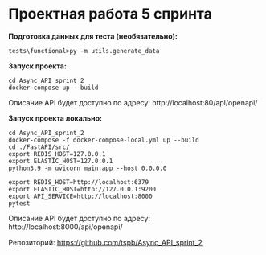 # Проектная работа 5 спринта
**Подготовка данных для теста (необязательно):** 
```
tests\functional>py -m utils.generate_data
```

**Запуск проекта:** 
```
cd Async_API_sprint_2
docker-compose up --build
```
Описание API будет доступно по адресу:
http://localhost:80/api/openapi/

**Запуск проекта локально:** 
```
cd Async_API_sprint_2
docker-compose -f docker-compose-local.yml up --build
cd ./FastAPI/src/
export REDIS_HOST=127.0.0.1
export ELASTIC_HOST=127.0.0.1
python3.9 -m uvicorn main:app --host 0.0.0.0

export REDIS_HOST=http://localhost:6379
export ELASTIC_HOST=http://127.0.0.1:9200
export API_SERVICE=http://localhost:8000
pytest
```
Описание API будет доступно по адресу:
http://localhost:8000/api/openapi/

Репозиторий:
https://github.com/tspb/Async_API_sprint_2